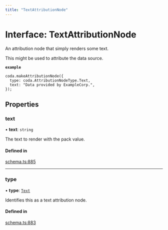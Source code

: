 ```yaml
---
title: "TextAttributionNode"
---
```

# Interface: TextAttributionNode

An attribution node that simply renders some text.

This might be used to attribute the data source.

**`example`**
```
coda.makeAttributionNode({
  type: coda.AttributionNodeType.Text,
  text: "Data provided by ExampleCorp.",
});
```

## Properties

### text

• **text**: `string`

The text to render with the pack value.

#### Defined in

[schema.ts:885](https://github.com/coda/packs-sdk/blob/main/schema.ts#L885)

___

### type

• **type**: [`Text`](../enums/AttributionNodeType.md#text)

Identifies this as a text attribution node.

#### Defined in

[schema.ts:883](https://github.com/coda/packs-sdk/blob/main/schema.ts#L883)
